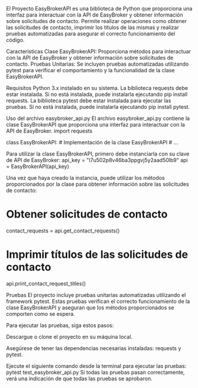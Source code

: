 El Proyecto EasyBrokerAPI es una biblioteca de Python que proporciona una interfaz para interactuar con la API de EasyBroker y obtener información sobre solicitudes de contacto. Permite realizar operaciones como obtener las solicitudes de contacto, imprimir los títulos de las mismas y realizar pruebas automatizadas para asegurar el correcto funcionamiento del código.

Características
Clase EasyBrokerAPI: Proporciona métodos para interactuar con la API de EasyBroker y obtener información sobre solicitudes de contacto.
Pruebas Unitarias: Se incluyen pruebas automatizadas utilizando pytest para verificar el comportamiento y la funcionalidad de la clase EasyBrokerAPI.

Requisitos
Python 3.x instalado en su sistema.
La biblioteca requests debe estar instalada. Si no está instalada, puede instalarla ejecutando pip install requests.
La biblioteca pytest debe estar instalada para ejecutar las pruebas. Si no está instalada, puede instalarla ejecutando pip install pytest.

Uso del archivo easybroker_api.py
El archivo easybroker_api.py contiene la clase EasyBrokerAPI que proporciona una interfaz para interactuar con la API de EasyBroker.
import requests

class EasyBrokerAPI:
    # Implementación de la clase EasyBrokerAPI
    # ...


Para utilizar la clase EasyBrokerAPI, primero debe instanciarla con su clave de API de EasyBroker:
api_key = "l7u502p8v46ba3ppgvj5y2aad50lb9"
api = EasyBrokerAPI(api_key)

Una vez que haya creado la instancia, puede utilizar los métodos proporcionados por la clase para obtener información sobre las solicitudes de contacto:

# Obtener solicitudes de contacto
contact_requests = api.get_contact_requests()

# Imprimir títulos de las solicitudes de contacto
api.print_contact_request_titles()

Pruebas
El proyecto incluye pruebas unitarias automatizadas utilizando el framework pytest. Estas pruebas verifican el correcto funcionamiento de la clase EasyBrokerAPI y aseguran que los métodos proporcionados se comporten como se espera.

Para ejecutar las pruebas, siga estos pasos:

Descargue o clone el proyecto en su máquina local.

Asegúrese de tener las dependencias necesarias instaladas: requests y pytest.

Ejecute el siguiente comando desde la terminal para ejecutar las pruebas:
pytest test_easybroker_api.py
Si todas las pruebas pasan correctamente, verá una indicación de que todas las pruebas se aprobaron.
